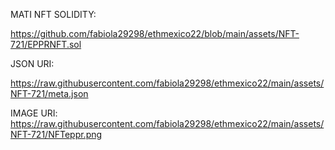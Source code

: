 MATI NFT
SOLIDITY:

https://github.com/fabiola29298/ethmexico22/blob/main/assets/NFT-721/EPPRNFT.sol

JSON URI:

https://raw.githubusercontent.com/fabiola29298/ethmexico22/main/assets/NFT-721/meta.json

IMAGE URI:
https://raw.githubusercontent.com/fabiola29298/ethmexico22/main/assets/NFT-721/NFTeppr.png